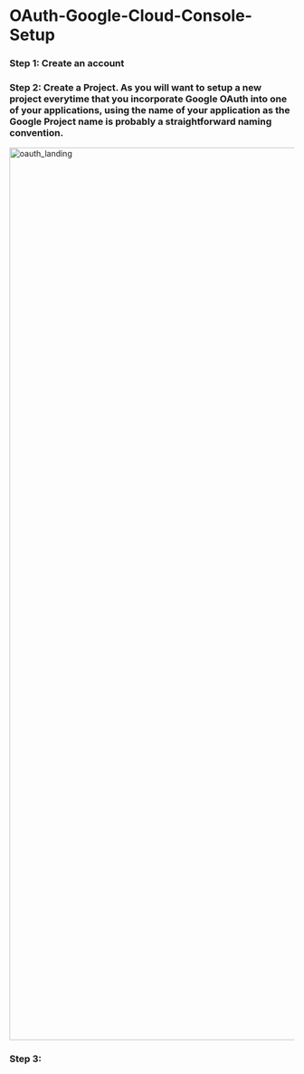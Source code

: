 # OAuth-Google-Cloud-Console-Setup

### Step 1: Create an account

### Step 2: Create a Project. As you will want to setup a new project everytime that you incorporate Google OAuth into one of your applications, using the name of your application as the Google Project name is probably a straightforward naming convention.

<img width="1577" alt="oauth_landing" src="https://github.com/bkieselEducational/OAuth-Google-Cloud-Console-Setup/assets/131717897/4e40366f-76e0-40cd-9703-3d7cea9ed920">


### Step 3: 

